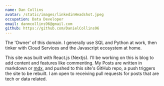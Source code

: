 ```yaml
---
name: Dan Collins
avatar: /static/images/linkedinHeadshot.jpeg
occupation: Data Developer
email: danmcollins96@gmail.com
github: https://github.com/DanielCollins96
---
```


The 'Owner' of this domain. I generally use SQL and Python at work, then tinker with Cloud Services and the Javascript ecosystem at home.

This site was built with React.js (Nextjs). I'll be working on this is blog to add content and features like commenting. My Posts are written in markdown or [mdx]('https://www.npmjs.com/package/@mdx-js/mdx), and pushed to this site's GitHub repo, a push triggers the site to be rebuilt. I am open to receiving pull requests for posts that are tech or data related.
